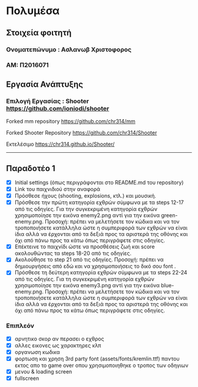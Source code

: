 
# Πολυμέσα
## Στοιχεία φοιτητή
### Ονοματεπώνυμο : Ασλανωβ Χριστοφορος
### ΑΜ: Π2016071

## Εργασία Ανάπτυξης

### Επιλογή Εργασίας : Shooter https://github.com/ioniodi/shooter

Forked mm repository https://github.com/chr314/mm

Forked Shooter Repository https://github.com/chr314/Shooter

Εκτελέσιμο https://chr314.github.io/Shooter/

------------------------------------------------------------------------------------

## Παραδοτέο 1

- [x]  Initial settings (όπως περιγράφονται στο README.md του repository)
- [x]  Link του παιχνιδιού στην αναφορά
- [x]  Πρόσθεσε ήχους (shooting, explosions, κτλ.) και μουσική.
- [x]  Πρόσθεσε την πρώτη κατηγορία εχθρών σύμφωνα με τα steps 12-17 από τις οδηγίες. Για την συγκεκριμένη κατηγορία εχθρών χρησιμοποίησε την εικόνα enemy2.png αντί για την εικόνα green-enemy.png. Προσοχή: πρέπει να μελετήσετε τον κώδικα και να τον τροποποιήσετε κατάλληλα ώστε η συμπεριφορά των εχθρών να είναι ίδια αλλά να έρχονται από τα δεξιά προς τα αριστερά της οθόνης και όχι από πάνω προς τα κάτω όπως περιγράφετε στις οδηγίες.
- [x]  Επέκτεινε το παιχνίδι ώστε να προσθέσεις ζωή και score ακολουθώντας τα steps 18-20 από τις οδηγίες.
- [x]  Ακολούθησε το step 21 από τις οδηγίες. Προσοχή: πρέπει να δημιουργήσεις από εδώ και να χρησιμοποιήσεις το δικό σου font .
- [x]  Πρόσθεσε τη δεύτερη κατηγορία εχθρών σύμφωνα με τα steps 22-24 από τις οδηγίες. Για τη συγκεκριμένη κατηγορία εχθρών χρησιμοποίησε την εικόνα enemy3.png αντί για την εικόνα blue-enemy.png. Προσοχή: πρέπει να μελετήσετε τον κώδικα και να τον τροποποιήσετε κατάλληλα ώστε η συμπεριφορά των εχθρών να είναι ίδια αλλά να έρχονται από τα δεξιά προς τα αριστερά της οθόνης και όχι από πάνω προς τα κάτω όπως περιγράφετε στις οδηγίες.

### Επιπλεόν 

- [x] αρνητικο σκορ αν περασει ο εχθρος
- [x] αλλες εικονες ως χαρακτηρες κλπ
- [x] οργανωση κωδικα
- [x] φορτωση και χρηση 3rd party font (assets/fonts/kremlin.ttf) παντου εκτος απο το game over οπου χρησιμοποιηθηκε ο τροπος των οδηγιων
- [x] μενου & loading screen
- [x] fullscreen
